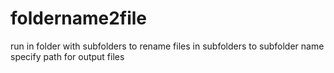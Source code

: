 # foldername2file
run in folder with subfolders to rename files in subfolders to subfolder name  
specify path for output files
